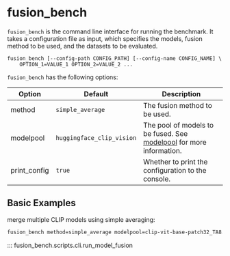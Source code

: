 # fusion_bench

`fusion_bench` is the command line interface for running the benchmark.
It takes a configuration file as input, which specifies the models, fusion method to be used, and the datasets to be evaluated. 

```
fusion_bench [--config-path CONFIG_PATH] [--config-name CONFIG_NAME] \
    OPTION_1=VALUE_1 OPTION_2=VALUE_2 ...
```

`fusion_bench` has the following options:

| **Option**   | **Default**               | **Description**                                                                    |
| ------------ | ------------------------- | ---------------------------------------------------------------------------------- |
| method       | `simple_average`          | The fusion method to be used.                                                      |
| modelpool    | `huggingface_clip_vision` | The pool of models to be fused. See [modelpool](/modelpool/) for more information. |
| print_config | `true`                    | Whether to print the configuration to the console.                                 |

## Basic Examples

merge multiple CLIP models using simple averaging:

```bash
fusion_bench method=simple_average modelpool=clip-vit-base-patch32_TA8.yaml
```

::: fusion_bench.scripts.cli.run_model_fusion